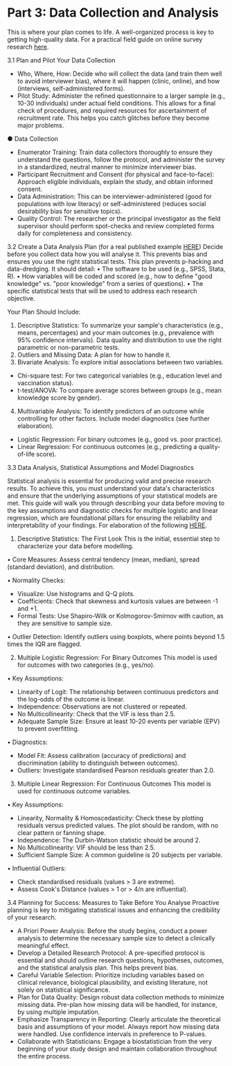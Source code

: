 # Part 3: Data Collection and Analysis

This is where your plan comes to life. A well-organized process is key to getting high-quality data. For a practical field guide on online survey research [here](https://drive.google.com/file/d/19q75tjplzmiTPv1flYbRzs-0XVnsljtN/view?usp=share_link).

3.1 Plan and Pilot Your Data Collection

* Who, Where, How: Decide who will collect the data (and train them well to avoid interviewer bias), where it will happen (clinic, online), and how (interviews, self-administered forms).
* Pilot Study: Administer the refined questionnaire to a larger sample (e.g., 10-30 individuals) under actual field conditions. This allows for a final check of procedures, and required resources for ascertainment of recruitment rate. This helps you catch glitches before they become major problems.

● Data Collection

* Enumerator Training: Train data collectors thoroughly to ensure they understand the questions, follow the protocol, and administer the survey in a standardized, neutral manner to minimize interviewer bias.
* Participant Recruitment and Consent (for physical and face-to-face): Approach eligible individuals, explain the study, and obtain informed consent.
* Data Administration: This can be interviewer-administered (good for populations with low literacy) or self-administered (reduces social desirability bias for sensitive topics).
* Quality Control: The researcher or the principal investigator as the field supervisor should perform spot-checks and review completed forms daily for completeness and consistency.

3.2 Create a Data Analysis Plan (for a real published example [HERE](https://drive.google.com/file/d/1BvTn5cu9v4rIhfUJDMee8gjc4Z6wyH7v/view?usp=share_link)) Decide before you collect data how you will analyse it. This prevents bias and ensures you use the right statistical tests. This plan prevents p-hacking and data-dredging. It should detail: • The software to be used (e.g., SPSS, Stata, R). • How variables will be coded and scored (e.g., how to define "good knowledge" vs. "poor knowledge" from a series of questions). • The specific statistical tests that will be used to address each research objective.

Your Plan Should Include:

1. Descriptive Statistics: To summarize your sample's characteristics (e.g., means, percentages) and your main outcomes (e.g., prevalence with 95% confidence intervals). Data quality and distribution to use the right parametric or non-parametric tests.
2. Outliers and Missing Data: A plan for how to handle it.
3. Bivariate Analysis: To explore initial associations between two variables.

* Chi-square test: For two categorical variables (e.g., education level and vaccination status).
* t-test/ANOVA: To compare average scores between groups (e.g., mean knowledge score by gender).

4. Multivariable Analysis: To identify predictors of an outcome while controlling for other factors. Include model diagnostics (see further elaboration).

* Logistic Regression: For binary outcomes (e.g., good vs. poor practice).
* Linear Regression: For continuous outcomes (e.g., predicting a quality-of-life score).

3.3 Data Analysis, Statistical Assumptions and Model Diagnostics 

Statistical analysis is essential for producing valid and precise research results. To achieve this, you must understand your data's characteristics and ensure that the underlying assumptions of your statistical models are met. This guide will walk you through describing your data before moving to the key assumptions and diagnostic checks for multiple logistic and linear regression, which are foundational pillars for ensuring the reliability and interpretability of your findings. For elaboration of the following [HERE](https://drive.google.com/file/d/1HkkE10fEqBEMVdSAZo1naFm1jABaBOGz/view?usp=share_link).

1. Descriptive Statistics: The First Look This is the initial, essential step to characterize your data before modelling.

• Core Measures: Assess central tendency (mean, median), spread (standard deviation), and distribution.

• Normality Checks:

* Visualize: Use histograms and Q-Q plots.
* Coefficients: Check that skewness and kurtosis values are between -1 and +1.
* Formal Tests: Use Shapiro-Wilk or Kolmogorov-Smirnov with caution, as they are sensitive to sample size.

• Outlier Detection: Identify outliers using boxplots, where points beyond 1.5 times the IQR are flagged.

2. Multiple Logistic Regression: For Binary Outcomes This model is used for outcomes with two categories (e.g., yes/no).

• Key Assumptions:

* Linearity of Logit: The relationship between continuous predictors and the log-odds of the outcome is linear.
* Independence: Observations are not clustered or repeated.
* No Multicollinearity: Check that the VIF is less than 2.5.
* Adequate Sample Size: Ensure at least 10-20 events per variable (EPV) to prevent overfitting.

• Diagnostics:

* Model Fit: Assess calibration (accuracy of predictions) and discrimination (ability to distinguish between outcomes).
* Outliers: Investigate standardised Pearson residuals greater than 2.0.

3. Multiple Linear Regression: For Continuous Outcomes This model is used for continuous outcome variables.

• Key Assumptions:

* Linearity, Normality & Homoscedasticity: Check these by plotting residuals versus predicted values. The plot should be random, with no clear pattern or fanning shape.
* Independence: The Durbin-Watson statistic should be around 2.
* No Multicollinearity: VIF should be less than 2.5.
* Sufficient Sample Size: A common guideline is 20 subjects per variable.

• Influential Outliers:

* Check standardised residuals (values > 3 are extreme).
* Assess Cook's Distance (values > 1 or > 4/n are influential).

3.4 Planning for Success: Measures to Take Before You Analyse Proactive planning is key to mitigating statistical issues and enhancing the credibility of your research.

* A Priori Power Analysis: Before the study begins, conduct a power analysis to determine the necessary sample size to detect a clinically meaningful effect.
* Develop a Detailed Research Protocol: A pre-specified protocol is essential and should outline research questions, hypotheses, outcomes, and the statistical analysis plan. This helps prevent bias.
* Careful Variable Selection: Prioritize including variables based on clinical relevance, biological plausibility, and existing literature, not solely on statistical significance.
* Plan for Data Quality: Design robust data collection methods to minimize missing data. Pre-plan how missing data will be handled, for instance, by using multiple imputation.
* Emphasize Transparency in Reporting: Clearly articulate the theoretical basis and assumptions of your model. Always report how missing data were handled. Use confidence intervals in preference to P-values.
* Collaborate with Statisticians: Engage a biostatistician from the very beginning of your study design and maintain collaboration throughout the entire process.
